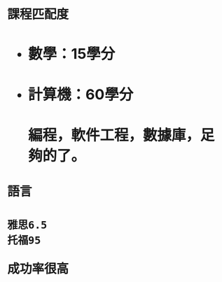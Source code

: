 <!--
 * @Author: eraDong qq1184434988@gmail.com
 * @Date: 2022-10-22 20:43:49
 * @LastEditors: eraDong qq1184434988@gmail.com
 * @LastEditTime: 2022-10-31 20:16:32
 * @FilePath: \RandomThings\Postgraduation\theChoicesOfSchool\RWTH.md
 * @Description: 这是默认设置,请设置`customMade`, 打开koroFileHeader查看配置 进行设置: https://github.com/OBKoro1/koro1FileHeader/wiki/%E9%85%8D%E7%BD%AE
-->
<h1>課程匹配度<h1>

- <h3>數學：15學分<h3>

- <h3>計算機：60學分<h3>

    編程，軟件工程，數據庫，足夠的了。

<h1>語言<h1>

    雅思6.5
    托福95

成功率很高

